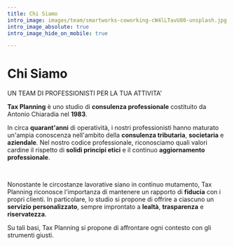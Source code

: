 ```yaml
---
title: Chi Siamo
intro_image: images/team/smartworks-coworking-cW4lLTavU80-unsplash.jpg
intro_image_absolute: true
intro_image_hide_on_mobile: true

---
```

# Chi Siamo

UN TEAM DI PROFESSIONISTI PER LA TUA ATTIVITA'

**Tax Planning** è uno studio di **consulenza professionale** costituito da Antonio Chiaradia nel **1983**.

In circa **quarant'anni** di operatività, i nostri professionisti hanno maturato un'ampia conoscenza nell'ambito della **consulenza tributaria**, **societaria** e **aziendale**. Nel nostro codice professionale, riconosciamo quali valori cardine il rispetto di **solidi principi etici** e il continuo **aggiornamento professionale**.

​

Nonostante le circostanze lavorative siano in continuo mutamento, Tax Planning riconosce l'importanza di mantenere un rapporto di **fiducia** con i propri clienti. In particolare, lo studio si propone di offrire a ciascuno un **servizio personalizzato**, sempre improntato a **lealtà**, **trasparenza** e **riservatezza**.

Su tali basi, Tax Planning si propone di affrontare ogni contesto con gli strumenti giusti.
